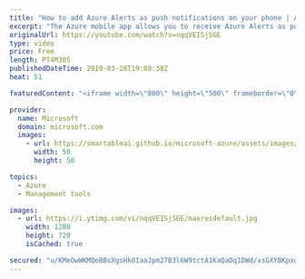 ```yaml
---
title: "How to add Azure Alerts as push notifications on your phone | Azure Portal Series"
excerpt: "The Azure mobile app allows you to receive Azure Alerts as push notifications on your mobile device. In this video of the Azure Portal “How To” Series, learn how you can setup Azure Alerts such as metric alerts, log analytics, Application Insights, and Activity Log from Azure Monitor on the Azure portal."
originalUrl: https://youtube.com/watch?v=nqqVEISjSGE
type: video
price: Free
length: PT4M38S
publishedDateTime: 2019-03-28T19:08:38Z
heat: 51

featuredContent: "<iframe width=\"800\" height=\"500\" frameborder=\"0\" src=\"https://www.youtube.com/embed/nqqVEISjSGE\" allow=\"accelerometer; autoplay; encrypted-media; gyroscope; picture-in-picture\" allowfullscreen></iframe>"

provider:
  name: Microsoft
  domain: microsoft.com
  images:
    - url: https://smartableai.github.io/microsoft-azure/assets/images/organizations/microsoft.com-50x50.jpg
      width: 50
      height: 50

topics:
  - Azure
  - Management tools

images:
  - url: https://i.ytimg.com/vi/nqqVEISjSGE/maxresdefault.jpg
    width: 1280
    height: 720
    isCached: true

secured: "u/KMeOwWKMQeBBsXgsHk0IaaJpm27B3l6W9tctA1KaQaOq1DWd/xsGXYBKpxdBwDcTnExJh9S1nWrvMs3NSusJMZbC6W5HzfK1k7qy928bLBYKLKvAsul22PT6EroOuHturm0AHpw0eUY2ZtXU/sHwokPkE9OVrQX/o2Vc/QskQOWMmzrzLwC5QE6W2usuiebsk2ZGFEcwMG4lYdkdBtjPTdam7Wl2pETwKmD72eiGIoBFMyhbwd54XYgAOEbkV/d7/9Q0YfUAFhVCXkqXptkCJbrqHkLUE6Sg+OsFvenEI8VLNEoGJlcNxNmryomZumr5qpl6oEAAFhBmFPf//UbQqIIvjtjSuv5O256Cn3O+YmJeMTSq8awbe/Zc8oqPlfXRdAyt6BvN5evVaUq/yNWldpxs5R6o1l80xxr+znMjg=;RXtS1ieWQORz2wC7VAGtDg=="
---
```


